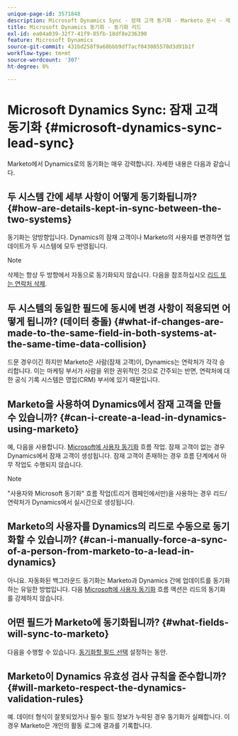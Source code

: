 ```yaml
---
unique-page-id: 3571848
description: Microsoft Dynamics Sync - 잠재 고객 동기화 - Marketo 문서 - 제품 설명서
title: Microsoft Dynamics 동기화 - 동기화 리드
exl-id: ea04a039-32f7-41f9-85fb-18df8e236390
feature: Microsoft Dynamics
source-git-commit: 431bd258f9a68bbb9df7acf043085578d3d91b1f
workflow-type: tm+mt
source-wordcount: '307'
ht-degree: 0%

---
```


# Microsoft Dynamics Sync: 잠재 고객 동기화 {#microsoft-dynamics-sync-lead-sync}

Marketo에서 Dynamics로의 동기화는 매우 강력합니다. 자세한 내용은 다음과 같습니다.

## 두 시스템 간에 세부 사항이 어떻게 동기화됩니까? {#how-are-details-kept-in-sync-between-the-two-systems}

동기화는 양방향입니다. Dynamics의 잠재 고객이나 Marketo의 사용자를 변경하면 업데이트가 두 시스템에 모두 반영됩니다.

>[!NOTE]
>
>삭제는 항상 두 방향에서 자동으로 동기화되지 않습니다. 다음을 참조하십시오 [리드 또는 연락처 삭제](/help/marketo/product-docs/crm-sync/microsoft-dynamics-sync/deleting-a-lead-or-contact.md).

## 두 시스템의 동일한 필드에 동시에 변경 사항이 적용되면 어떻게 됩니까? (데이터 충돌) {#what-if-changes-are-made-to-the-same-field-in-both-systems-at-the-same-time-data-collision}

드문 경우이긴 하지만 Marketo은 사람(잠재 고객)이, Dynamics는 연락처가 각각 승리합니다. 이는 마케팅 부서가 사람을 위한 권위적인 것으로 간주되는 반면, 연락처에 대한 공식 기록 시스템은 영업(CRM) 부서에 있기 때문입니다.

## Marketo을 사용하여 Dynamics에서 잠재 고객을 만들 수 있습니까? {#can-i-create-a-lead-in-dynamics-using-marketo}

예, 다음을 사용합니다. [Microsoft에 사용자 동기화](/help/marketo/product-docs/core-marketo-concepts/smart-campaigns/microsoft-dynamics-flow-actions/sync-person-to-microsoft.md) 흐름 작업. 잠재 고객이 없는 경우 Dynamics에서 잠재 고객이 생성됩니다. 잠재 고객이 존재하는 경우 흐름 단계에서 아무 작업도 수행되지 않습니다.

>[!NOTE]
>
>&quot;사용자와 Microsoft 동기화&quot; 흐름 작업(트리거 캠페인에서만)을 사용하는 경우 리드/연락처가 Dynamics에서 실시간으로 생성됩니다.

## Marketo의 사용자를 Dynamics의 리드로 수동으로 동기화할 수 있습니까? {#can-i-manually-force-a-sync-of-a-person-from-marketo-to-a-lead-in-dynamics}

아니요. 자동화된 백그라운드 동기화는 Marketo과 Dynamics 간에 업데이트를 동기화하는 유일한 방법입니다. 다음 [Microsoft에 사용자 동기화](/help/marketo/product-docs/core-marketo-concepts/smart-campaigns/microsoft-dynamics-flow-actions/sync-person-to-microsoft.md) 흐름 액션은 리드의 동기화를 강제하지 않습니다.

## 어떤 필드가 Marketo에 동기화됩니까? {#what-fields-will-sync-to-marketo}

다음을 수행할 수 있습니다. [동기화할 필드 선택](/help/marketo/product-docs/crm-sync/microsoft-dynamics-sync/sync-setup/microsoft-dynamics-365-with-ropc-connection/step-4-of-4-connect.md#select-fields-to-sync) 설정하는 동안.

## Marketo이 Dynamics 유효성 검사 규칙을 준수합니까? {#will-marketo-respect-the-dynamics-validation-rules}

예. 데이터 형식이 잘못되었거나 필수 필드 정보가 누락된 경우 동기화가 실패합니다. 이 경우 Marketo은 개인의 활동 로그에 결과를 기록합니다.
